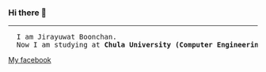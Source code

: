 ### Hi there 👋

<hr>
<pre>
  I am Jirayuwat Boonchan.
  Now I am studying at <strong>Chula University (Computer Engineering)</strong>
</pre>
<a href="https://www.facebook.com/people/Jirayuwat-Boonchan/100007474157942/">My facebook</a>
<!--
**jirayuwat12/jirayuwat12** is a ✨ _special_ ✨ repository because its `README.md` (this file) appears on your GitHub profile.

Here are some ideas to get you started:

- 🔭 I’m currently working on ...
- 🌱 I’m currently learning ...
- 👯 I’m looking to collaborate on ...
- 🤔 I’m looking for help with ...
- 💬 Ask me about ...
- 📫 How to reach me: ...
- 😄 Pronouns: ...
- ⚡ Fun fact: ...
-->
